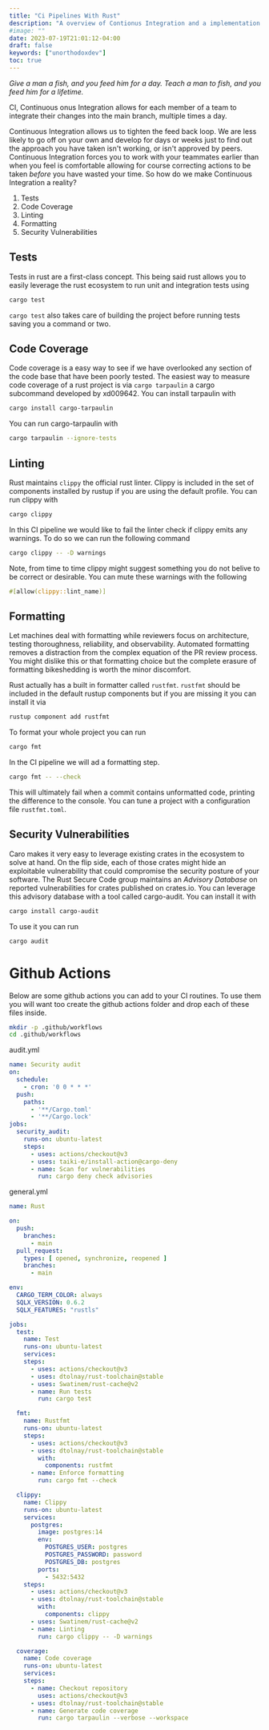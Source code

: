 ```yaml
---
title: "Ci Pipelines With Rust"
description: "A overview of Contionus Integration and a implementation of it with Rust"
#image: ""
date: 2023-07-19T21:01:12-04:00
draft: false
keywords: ["unorthodoxdev"]
toc: true
---
```


*Give a man a fish, and you feed him for a day. Teach a man to fish, and you feed him for a lifetime.*

CI, Continuous onus Integration allows for each member of a team to integrate their changes into the main branch, multiple times a day. 

Continuous Integration allows us to tighten the feed back loop. We are less likely to go off on your own and develop for days or weeks just to find out the approach you have taken isn't working, or isn't approved by peers. Continuous Integration forces you to work with your teammates earlier than when you feel is comfortable allowing for course correcting actions to be taken *before* you have wasted your time. So how do we make Continuous Integration a reality?

1. Tests
2. Code Coverage
3. Linting
4. Formatting
5. Security Vulnerabilities

## Tests

Tests in rust are a first-class concept. This being said rust allows you to easily leverage the rust ecosystem to run unit and integration tests using 

```bash
cargo test
```

`cargo test` also takes care of building the project before running tests saving you a command or two.

## Code Coverage

Code coverage is a easy way to see if we have overlooked any section of the code base that have been poorly tested. The easiest way to measure code coverage of a rust project is via `cargo tarpaulin` a cargo subcommand developed by xd009642. You can install tarpaulin with

```bash
cargo install cargo-tarpaulin
```

You can run cargo-tarpaulin with

```bash
cargo tarpaulin --ignore-tests
```

## Linting

Rust maintains `clippy` the official rust linter. Clippy is included in the set of components installed by rustup if you are using the default profile. You can run clippy with 

```bash
cargo clippy
```

In this CI pipeline we would like to fail the linter check if clippy emits any warnings. To do so we can run the following command

```bash
cargo clippy -- -D warnings
```

Note, from time to time clippy might suggest something you do not belive to be correct or desirable. You can mute these warnings with the following

```rust
#[allow(clippy::lint_name)]
```

## Formatting

Let machines deal with formatting while reviewers focus on architecture, testing thoroughness, reliability, and observability. Automated formatting removes a distraction from the complex equation of the PR review process. You might dislike this or that formatting choice but the complete erasure of formatting bikeshedding is worth the minor discomfort.

Rust actually has a built in formatter called `rustfmt`. `rustfmt` should be included in the default rustup components but if you are missing it you can install it via 

```bash
rustup component add rustfmt
```

To format your whole project you can run 

```bash
cargo fmt
```

In the CI pipeline we will ad a formatting step.

```bash
cargo fmt -- --check
```

This will ultimately fail when a commit contains unformatted code, printing the difference to the console. You can tune a project with a configuration file `rustfmt.toml`. 

## Security Vulnerabilities

Caro makes it very easy to leverage existing crates in the ecosystem to solve at hand. On the flip side, each of those crates might hide an exploitable vulnerability that could compromise the security posture of your software. The Rust Secure Code group maintains an *Advisory Database* on reported vulnerabilities for crates published on crates.io. You can leverage this advisory database with a tool called cargo-audit. You can install it with

```bash
cargo install cargo-audit
```

To use it you can run

```bash
cargo audit
```

# Github Actions

Below are some github actions you can add to your CI routines. To use them you will want too create the github actions folder and drop each of these files inside.

```bash
mkdir -p .github/workflows
cd .github/workflows
```

audit.yml
```yml
name: Security audit
on:
  schedule:
    - cron: '0 0 * * *'
  push:
    paths:
      - '**/Cargo.toml'
      - '**/Cargo.lock'
jobs:
  security_audit:
    runs-on: ubuntu-latest
    steps:
      - uses: actions/checkout@v3
      - uses: taiki-e/install-action@cargo-deny
      - name: Scan for vulnerabilities
        run: cargo deny check advisories
```

general.yml
```yml
name: Rust

on:
  push:
    branches:
      - main
  pull_request:
    types: [ opened, synchronize, reopened ]
    branches:
      - main

env:
  CARGO_TERM_COLOR: always
  SQLX_VERSION: 0.6.2
  SQLX_FEATURES: "rustls"

jobs:
  test:
    name: Test
    runs-on: ubuntu-latest
    services:
    steps:
      - uses: actions/checkout@v3
      - uses: dtolnay/rust-toolchain@stable
      - uses: Swatinem/rust-cache@v2
      - name: Run tests
        run: cargo test

  fmt:
    name: Rustfmt
    runs-on: ubuntu-latest
    steps:
      - uses: actions/checkout@v3
      - uses: dtolnay/rust-toolchain@stable
        with:
          components: rustfmt
      - name: Enforce formatting
        run: cargo fmt --check

  clippy:
    name: Clippy
    runs-on: ubuntu-latest
    services:
      postgres:
        image: postgres:14
        env:
          POSTGRES_USER: postgres
          POSTGRES_PASSWORD: password
          POSTGRES_DB: postgres
        ports:
          - 5432:5432
    steps:
      - uses: actions/checkout@v3
      - uses: dtolnay/rust-toolchain@stable
        with:
          components: clippy
      - uses: Swatinem/rust-cache@v2
      - name: Linting
        run: cargo clippy -- -D warnings

  coverage:
    name: Code coverage
    runs-on: ubuntu-latest
    services:
    steps:
      - name: Checkout repository
        uses: actions/checkout@v3
      - uses: dtolnay/rust-toolchain@stable
      - name: Generate code coverage
        run: cargo tarpaulin --verbose --workspace
```